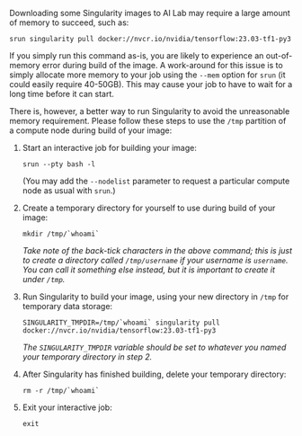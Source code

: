 Downloading some Singularity images to AI Lab may require a large amount of memory to succeed, such as:

```console
srun singularity pull docker://nvcr.io/nvidia/tensorflow:23.03-tf1-py3
```

If you simply run this command as-is, you are likely to experience an out-of-memory error during build of the image. A work-around for this issue is to simply allocate more memory to your job using the `--mem` option for `srun` (it could easily require 40-50GB). This may cause your job to have to wait for a long time before it can start. 

There is, however, a better way to run Singularity to avoid the unreasonable memory requirement. Please follow these steps to use the `/tmp` partition of a compute node during build of your image:

1. Start an interactive job for building your image:  
   ```console
   srun --pty bash -l
   ```
   (You may add the `--nodelist` parameter to request a particular compute node as usual with `srun`.)
   
2. Create a temporary directory for yourself to use during build of your image:  
   ```console
   mkdir /tmp/`whoami`
   ```
   *Take note of the back-tick characters in the above command; this is just to create a directory called `/tmp/username` if your username is `username`. You can call it something else instead, but it is important to create it under `/tmp`.*
   
3. Run Singularity to build your image, using your new directory in `/tmp` for temporary data storage:  
   ```console
   SINGULARITY_TMPDIR=/tmp/`whoami` singularity pull docker://nvcr.io/nvidia/tensorflow:23.03-tf1-py3
   ```
   *The `SINGULARITY_TMPDIR` variable should be set to whatever you named your temporary directory in step 2.*
   
4. After Singularity has finished building, delete your temporary directory:  
   ```console
   rm -r /tmp/`whoami`
   ```

5. Exit your interactive job:  
   ```console
   exit
   ```